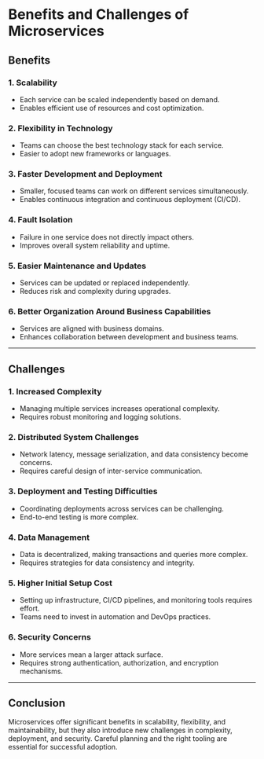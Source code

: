 # Benefits and Challenges of Microservices

## Benefits

### 1. Scalability

- Each service can be scaled independently based on demand.
- Enables efficient use of resources and cost optimization.

### 2. Flexibility in Technology

- Teams can choose the best technology stack for each service.
- Easier to adopt new frameworks or languages.

### 3. Faster Development and Deployment

- Smaller, focused teams can work on different services simultaneously.
- Enables continuous integration and continuous deployment (CI/CD).

### 4. Fault Isolation

- Failure in one service does not directly impact others.
- Improves overall system reliability and uptime.

### 5. Easier Maintenance and Updates

- Services can be updated or replaced independently.
- Reduces risk and complexity during upgrades.

### 6. Better Organization Around Business Capabilities

- Services are aligned with business domains.
- Enhances collaboration between development and business teams.

---

## Challenges

### 1. Increased Complexity

- Managing multiple services increases operational complexity.
- Requires robust monitoring and logging solutions.

### 2. Distributed System Challenges

- Network latency, message serialization, and data consistency become concerns.
- Requires careful design of inter-service communication.

### 3. Deployment and Testing Difficulties

- Coordinating deployments across services can be challenging.
- End-to-end testing is more complex.

### 4. Data Management

- Data is decentralized, making transactions and queries more complex.
- Requires strategies for data consistency and integrity.

### 5. Higher Initial Setup Cost

- Setting up infrastructure, CI/CD pipelines, and monitoring tools requires effort.
- Teams need to invest in automation and DevOps practices.

### 6. Security Concerns

- More services mean a larger attack surface.
- Requires strong authentication, authorization, and encryption mechanisms.

---

## Conclusion

Microservices offer significant benefits in scalability, flexibility, and maintainability, but they also introduce new challenges in complexity, deployment, and security. Careful planning and the right tooling are essential for successful adoption.
